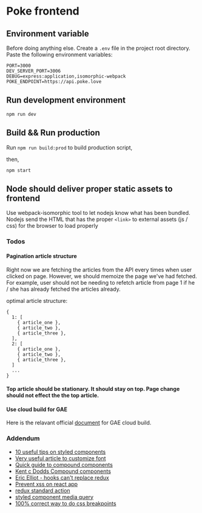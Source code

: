 # Poke frontend

## Environment variable

Before doing anything else. Create a `.env` file in the project root directory. Paste the following environment variables:

```
PORT=3000
DEV_SERVER_PORT=3006
DEBUG=express:application,isomorphic-webpack
POKE_ENDPOINT=https://api.poke.love

```

## Run development environment

`npm run dev`

## Build && Run production

Run `npm run build:prod` to build production script,

then,  

`npm start`

## Node should deliver proper static assets to frontend

Use webpack-isomorphic tool to let nodejs know what has been bundled. Nodejs send the HTML that has the proper `<link>` to external assets (js / css) for the browser to load properly


### Todos

#### Pagination article structure

Right now we are fetching the articles from the API every times when user clicked on page. However, we should memoize the page we've had fetched. For example, user should not be needing to refetch article from page 1 if he / she has already fetched the articles already.

optimal article structure:

```
{
  1: [
    { article_one },
    { article_two },
    { article_three },
  ],
  2: [
    { article_one },
    { article_two },
    { article_three },
  ]
  ...
}
```

#### Top article should be stationary. It should stay on top. Page change should not effect the the top article.

#### Use cloud build for GAE

Here is the relavant official [document](https://cloud.google.com/source-repositories/docs/quickstart-triggering-builds-with-source-repositories) for GAE cloud build.

### Addendum

 - [10 useful tips on styled components](https://medium.com/@pitipatdop/10-useful-tips-for-styled-components-b7710b021e6a)
 - [Very useful article to customize font](https://css-tricks.com/three-techniques-performant-custom-font-usage/)
 - [Quick guide to compound components](https://blog.logrocket.com/guide-to-react-compound-components-9c4b3eb482e9/)
 - [Kent c Dodds Compound components](https://kentcdodds.com/blog/compound-components-with-react-hooks/)
 - [Eric Elliot - hooks can't replace redux](https://medium.com/javascript-scene/do-react-hooks-replace-redux-210bab340672)
 - [Prevent xss on react app](https://medium.com/node-security/the-most-common-xss-vulnerability-in-react-js-applications-2bdffbcc1fa0)
 - [redux standard action](https://github.com/redux-utilities/redux-actions)
 - [styled component media query](https://jsramblings.com/2018/02/04/styled-components-media-queries.html)
 - [100% correct way to do css breakpoints](https://www.freecodecamp.org/news/the-100-correct-way-to-do-css-breakpoints-88d6a5ba1862/)